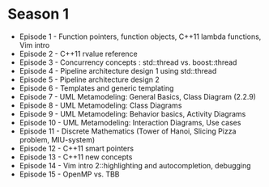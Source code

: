 Season 1
========

 * Episode 1 - Function pointers, function objects, C++11 lambda functions, Vim intro
 * Episode 2 - C++11 rvalue reference
 * Episode 3 - Concurrency concepts : std::thread vs. boost::thread
 * Episode 4 - Pipeline architecture design 1 using std::thread
 * Episode 5 - Pipeline architecture design 2
 * Episode 6 - Templates and generic templating
 * Episode 7 - UML Metamodeling: General Basics, Class Diagram (2.2.9)
 * Episode 8 - UML Metamodeling: Class Diagrams
 * Episode 9 - UML Metamodeling: Behavior basics, Activity Diagrams
 * Episode 10 - UML Metamodeling: Interaction Diagrams, Use cases
 * Episode 11 - Discrete Mathematics (Tower of Hanoi, Slicing Pizza problem, MIU-system)
 * Episode 12 - C++11 smart pointers
 * Episode 13 - C++11 new concepts
 * Episode 14 - Vim intro 2::highlighting and autocompletion, debugging
 * Episode 15 - OpenMP vs. TBB
